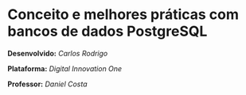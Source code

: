 # Conceito e melhores práticas com  bancos de dados PostgreSQL

**Desenvolvido:** _Carlos Rodrigo_

**Plataforma:** _Digital Innovation One_

**Professor:** _Daniel Costa_
